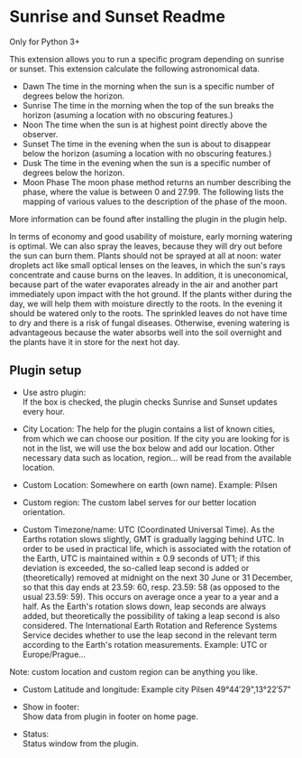 Sunrise and Sunset Readme
====

Only for Python 3+

This extension allows you to run a specific program depending on sunrise or sunset. This extension calculate the following astronomical data.

* Dawn
  The time in the morning when the sun is a specific number of degrees below the horizon.
* Sunrise
  The time in the morning when the top of the sun breaks the horizon (asuming a location with no obscuring features.)
* Noon
  The time when the sun is at highest point directly above the observer.
* Sunset
  The time in the evening when the sun is about to disappear below the horizon (asuming a location with no obscuring features.)
* Dusk
  The time in the evening when the sun is a specific number of degrees below the horizon.
* Moon Phase
  The moon phase method returns an number describing the phase, where the value is between 0 and 27.99. The following lists the mapping of various values to the description of the phase of the moon.

More information can be found after installing the plugin in the plugin help. 

In terms of economy and good usability of moisture, early morning watering is optimal. We can also spray the leaves, because they will dry out before the sun can burn them. Plants should not be sprayed at all at noon: water droplets act like small optical lenses on the leaves, in which the sun's rays concentrate and cause burns on the leaves. In addition, it is uneconomical, because part of the water evaporates already in the air and another part immediately upon impact with the hot ground. If the plants wither during the day, we will help them with moisture directly to the roots. In the evening it should be watered only to the roots. The sprinkled leaves do not have time to dry and there is a risk of fungal diseases. Otherwise, evening watering is advantageous because the water absorbs well into the soil overnight and the plants have it in store for the next hot day. 


Plugin setup
-----------

* Use astro plugin:  
  If the box is checked, the plugin checks Sunrise and Sunset updates every hour.

* City Location:
  The help for the plugin contains a list of known cities, from which we can choose our position. If the city you are looking for is not in the list, we will use the box below and add our location. Other necessary data such as location, region... will be read from the available location.

* Custom Location:
  Somewhere on earth (own name). Example: Pilsen

* Custom region:
  The custom label serves for our better location orientation.

* Custom Timezone/name:
  UTC (Coordinated Universal Time). As the Earths rotation slows slightly, GMT is gradually lagging behind UTC. In order to be used in practical life, which is associated with the rotation of the Earth, UTC is maintained within ± 0.9 seconds of UT1; if this deviation is exceeded, the so-called leap second is added or (theoretically) removed at midnight on the next 30 June or 31 December, so that this day ends at 23.59: 60, resp. 23.59: 58 (as opposed to the usual 23.59: 59). This occurs on average once a year to a year and a half. As the Earth's rotation slows down, leap seconds are always added, but theoretically the possibility of taking a leap second is also considered. The International Earth Rotation and Reference Systems Service decides whether to use the leap second in the relevant term according to the Earth's rotation measurements.
  Example: UTC or Europe/Prague...

Note: custom location and custom region can be anything you like.

* Custom Latitude and longitude:
  Example city Pilsen 49°44′29",13°22′57"

* Show in footer:  
  Show data from plugin in footer on home page.

* Status:  
  Status window from the plugin.
